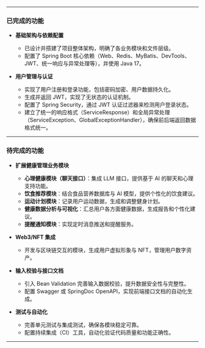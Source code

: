 
---

### 已完成的功能

- **基础架构与依赖配置**  
  - 已设计并搭建了项目整体架构，明确了各业务模块和文件层级。
  - 配置了 Spring Boot 核心依赖（Web、Redis、MyBatis、DevTools、JWT、统一响应与异常处理等），并使用 Java 17。

- **用户管理与认证**  
  - 实现了用户注册和登录功能，包括密码加密、用户数据持久化。
  - 生成并返回 JWT，实现了无状态的认证机制。
  - 配置了 Spring Security，通过 JWT 认证过滤器来检测用户登录状态。
  - 建立了统一的响应格式（ServiceResponse）和全局异常处理（ServiceException、GlobalExceptionHandler），确保前后端返回数据格式统一。

---

### 待完成的功能

- **扩展健康管理业务模块**  
  - **心理健康模块（聊天接口）**：集成 LLM 接口，提供基于 AI 的聊天和心理支持功能。
  - **饮食推荐模块**：结合食品营养数据库与 AI 模型，提供个性化的饮食建议。
  - **运动计划模块**：记录用户运动数据，生成和调整健身计划。
  - **健康数据分析与可视化**：汇总用户各方面健康数据，生成报告和个性化建议。
  - **提醒通知模块**：实现定时消息推送和提醒服务。

- **Web3/NFT 集成**  
  - 开发与区块链交互的模块，生成用户虚拟形象与 NFT，管理用户数字资产。

- **输入校验与接口文档**  
  - 引入 Bean Validation 完善输入数据校验，提升数据安全性与完整性。
  - 配置 Swagger 或 SpringDoc OpenAPI，实现前端接口文档的自动化生成。

- **测试与自动化**  
  - 完善单元测试与集成测试，确保各模块稳定可靠。
  - 配置持续集成（CI）工具，自动化验证代码质量和功能正确性。

---
